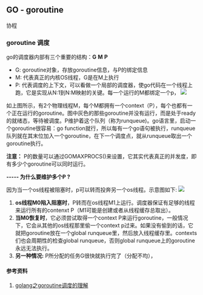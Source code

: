## GO - goroutine
协程


### goroutine 调度
go的调度器内部有三个重要的结构：**G** **M** **P**
- G: goroutine对象，存放goroutine信息，与P的绑定信息
- M: 代表真正的内核OS线程，G是在M上执行
- P: 代表调度的上下文，可以看做一个局部的调度器，使go代码在一个线程上跑，它是实现从N:1到N:M映射的关键。每一个运行的M都绑定一个p，
![](https://img-blog.csdn.net/20180108174007331?watermark/2/text/aHR0cDovL2Jsb2cuY3Nkbi5uZXQvcGhhbnRvbV8xMTE=/font/5a6L5L2T/fontsize/400/fill/I0JBQkFCMA==/dissolve/70/gravity/SouthEast)

如上图所示，有2个物理线程M，每个M都拥有一个context（P），每个也都有一个正在运行的goroutine。图中灰色的那些goroutine并没有运行，而是处于ready的就绪态，等待被调度。P维护着这个队列（称为runqueue)。go语言里，启动一个goroutine很容易：go function就行，所以每有一个go语句被执行，runqueue队列就在其末位加入一个goroutine，在下一个调度点，就从runqueue取出一个goroutine执行。

**注意：** P的数量可以通过GOMAXPROCS()来设置，它其实代表真正的并发度，即有多少个goroutine可以同时运行。

**----- 为什么要维护多个P ?**

因为当一个os线程被阻塞时，p可以转而投奔另一个os线程。示意图如下:
![](https://img-blog.csdn.net/20180108173927945?watermark/2/text/aHR0cDovL2Jsb2cuY3Nkbi5uZXQvcGhhbnRvbV8xMTE=/font/5a6L5L2T/fontsize/400/fill/I0JBQkFCMA==/dissolve/70/gravity/SouthEast)

1. **os线程M0陷入阻塞时**，P转而在os线程M1上运行。调度器保证有足够的线程来运行所有的contenxt P（M1可能是创建或者从线程缓存总取出）。
2. **当M0恢复时**，它必须尝试取得一个context P来运行goroutine，一般情况下，它会从其他的os线程那里偷一个context p过来。如果没有偷到的话，它就把goroutine放在一个global runqueue里，然后放入线程缓存里。contexts们也会周期性的检查global runqueue，否则global runqueue上的goroutine永远无法执行。
3. **另一种情况:** P所分配的任务G很快就执行完了（分配不均），






#### 参考资料
1. [golang之goroutine调度的理解](https://blog.csdn.net/phantom_111/article/details/79005490)